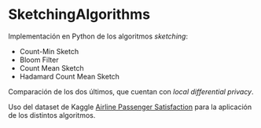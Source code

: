 # SketchingAlgorithms
Implementación en Python de los algoritmos *sketching*:
- Count-Min Sketch
- Bloom Filter
- Count Mean Sketch
- Hadamard Count Mean Sketch

Comparación de los dos últimos, que cuentan con *local differential privacy*.

Uso del dataset de Kaggle [Airline Passenger Satisfaction](https://www.kaggle.com/datasets/teejmahal20/airline-passenger-satisfaction) para la aplicación de los distintos algoritmos.
